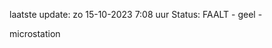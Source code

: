 laatste update: 
zo 15-10-2023  7:08   uur 
Status: FAALT - geel - 
<div class="service Y">microstation</div>